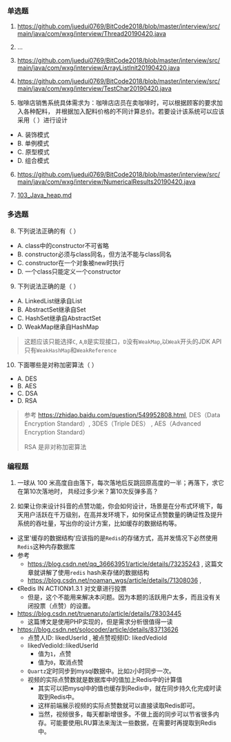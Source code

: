 
### 单选题

1) <https://github.com/juedui0769/BitCode2018/blob/master/interview/src/main/java/com/wxg/interview/Thread20190420.java>

2) ...

3) <https://github.com/juedui0769/BitCode2018/blob/master/interview/src/main/java/com/wxg/interview/ArrayListInit20190420.java>

4) <https://github.com/juedui0769/BitCode2018/blob/master/interview/src/main/java/com/wxg/interview/TestChar20190420.java>

5) 咖啡店销售系统具体需求为：咖啡店店员在卖咖啡时，可以根据顾客的要求加入各种配料，
并根据加入配料价格的不同计算总价。若要设计该系统可以应该采用（ ）进行设计
- A. 装饰模式
- B. 单例模式
- C. 原型模式
- D. 组合模式

6) <https://github.com/juedui0769/BitCode2018/blob/master/interview/src/main/java/com/wxg/interview/NumericalResults20190420.java>

7) [103_Java_heap.md](./103_Java_heap.md)

### 多选题

8) 下列说法正确的有（ ）
- A. class中的constructor不可省略
- B. constructor必须与class同名，但方法不能与class同名
- C. constructor在一个对象被new时执行
- D. 一个class只能定义一个constructor

9) 下列说法正确的是（ ）
- A. LinkedList继承自List
- B. AbstractSet继承自Set
- C. HashSet继承自AbstractSet
- D. WeakMap继承自HashMap

> 这题应该只能选择`C`, `A`,`B`是实现接口，`D`没有`WeakMap`,以`Weak`开头的JDK API只有`WeakHashMap`和`WeakReference`


10) 下面哪些是对称加密算法（ ）
- A. DES
- B. AES
- C. DSA
- D. RSA

> 参考 <https://zhidao.baidu.com/question/549952808.html>, DES（Data Encryption Standard）, 3DES（Triple DES） , AES（Advanced Encryption Standard）
> 
> RSA 是非对称加密算法

### 编程题

1) 一球从 100 米高度自由落下，每次落地后反跳回原高度的一半；再落下，求它在第10次落地时，
共经过多少米？第10次反弹多高？


2) 如果让你来设计抖音的点赞功能，你会如何设计，场景是在分布式环境下，每天用户活跃在千万级别，在高并发环境下，如何保证点赞数量的确证性及提升系统的吞吐量，写出你的设计方案，比如缓存的数据结构等。
- 这里'缓存的数据结构'应该指的是`Redis`的存储方式，高并发情况下必然使用`Redis`这种内存数据库
- 参考
    - <https://blog.csdn.net/qq_36663951/article/details/73235243> , 这篇文章就讲解了使用`redis` hash来存储的数据结构
    - <https://blog.csdn.net/noaman_wgs/article/details/71308036> , 
- 《Redis IN ACTION》1.3.1 对文章进行投票
    - 但是，这个不能用来解决本问题。因为本题的活跃用户太多，而且没有关闭投票（点赞）的设置。
- <https://blog.csdn.net/truenaruto/article/details/78303445>
    - 这篇博文是使用PHP实现的，但是需求分析很值得一读
- <https://blog.csdn.net/solocoder/article/details/83713626>
    - 点赞人ID: likedUserId , 被点赞视频ID: likedVedioId
    - likedVedioId::likedUserId
        - 值为`1`，点赞
        - 值为`0`，取消点赞
    - `Quartz`定时同步到mysql数据中。比如`2`小时同步一次。
    - 视频的实际点赞数就是数据库中的值加上Redis中的计算值
        - 其实可以把mysql中的值也缓存到Redis中，就在同步持久化完成时读取到Redis中。
        - 这样前端展示视频的实际点赞数就可以直接读取Redis即可。
        - 当然，视频很多，每天都新增很多。不做上面的同步可以节省很多内存。可能要使用LRU算法来淘汰一些数据，在需要时再提取到Redis中。










